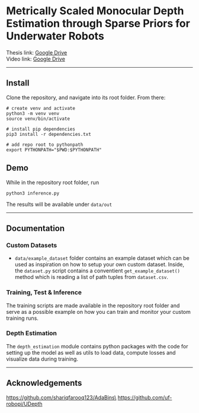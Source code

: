 # Metrically Scaled Monocular Depth Estimation through Sparse Priors for Underwater Robots

Thesis link: [Google Drive](https://drive.google.com/file/d/14l2fhPkZmZFd02KGrkmKGr-atHMf_0nd/view?usp=sharing)\
Video link: [Google Drive](https://drive.google.com/file/d/1KoIy49MqRIfAvJXvllrXJwZ92Vnmrgh8/view?usp=sharing)

---

## Install
Clone the repository, and navigate into its root folder. From there:
```
# create venv and activate
python3 -m venv venv
source venv/bin/activate

# install pip dependencies
pip3 install -r dependencies.txt

# add repo root to pythonpath
export PYTHONPATH="$PWD:$PYTHONPATH"
```

## Demo
While in the repository root folder, run
```
python3 inference.py

```
The results will be available under `data/out`

---

## Documentation

### Custom Datasets
- `data/example_dataset` folder contains an example dataset which can be used as inspiration on how to setup your own custom dataset. Inside, the `dataset.py` script contains a conventient `get_example_dataset()` method which is reading a list of path tuples from `dataset.csv`.

### Training, Test & Inference
The training scripts are made available in the repository root folder and serve as a possible example on how you can train and monitor your custom training runs.

### Depth Estimation
The `depth_estimation` module contains python packages with the code for setting up the model as well as utils to load data, compute losses and visualize data during training.

---

## Acknowledgements
https://github.com/shariqfarooq123/AdaBins\
https://github.com/uf-robopi/UDepth

